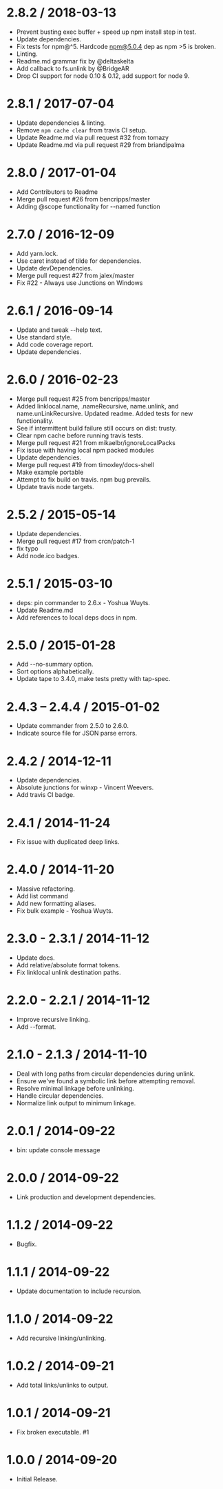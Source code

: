 
2.8.2 / 2018-03-13
==================

* Prevent busting exec buffer + speed up npm install step in test.
* Update dependencies.
* Fix tests for npm@^5. Hardcode npm@5.0.4 dep as npm >5 is broken.
* Linting.
* Readme.md grammar fix by @deltaskelta
* Add callback to fs.unlink by @BridgeAR
* Drop CI support for node 0.10 & 0.12, add support for node 9.

2.8.1 / 2017-07-04
==================

* Update dependencies & linting.
* Remove `npm cache clear` from travis CI setup.
* Update Readme.md via pull request #32 from tomazy
* Update Readme.md via pull request #29 from briandipalma

2.8.0 / 2017-01-04
==================

* Add Contributors to Readme
* Merge pull request #26 from bencripps/master
* Adding @scope functionality for --named function

2.7.0 / 2016-12-09
==================

* Add yarn.lock.
* Use caret instead of tilde for dependencies.
* Update devDependencies.
* Merge pull request #27 from jalex/master
* Fix #22 - Always use Junctions on Windows

2.6.1 / 2016-09-14
==================

  * Update and tweak --help text.
  * Use standard style.
  * Add code coverage report.
  * Update dependencies.

2.6.0 / 2016-02-23
==================

  * Merge pull request #25 from bencripps/master
  * Added linklocal.name, .nameRecursive, name.unlink, and name.unLinkRecursive. Updated readme. Added tests for new functionality.
  * See if intermittent build failure still occurs on dist: trusty.
  * Clear npm cache before running travis tests.
  * Merge pull request #21 from mikaelbr/ignoreLocalPacks
  * Fix issue with having local npm packed modules
  * Update dependencies.
  * Merge pull request #19 from timoxley/docs-shell
  * Make example portable
  * Attempt to fix build on travis. npm bug prevails.
  * Update travis node targets.

2.5.2 / 2015-05-14
==================

  * Update dependencies.
  * Merge pull request #17 from crcn/patch-1
  * fix typo
  * Add node.ico badges.

2.5.1 / 2015-03-10
==================

  * deps: pin commander to 2.6.x - Yoshua Wuyts.
  * Update Readme.md
  * Add references to local deps docs in npm.

2.5.0 / 2015-01-28
==================

  * Add --no-summary option.
  * Sort options alphabetically.
  * Update tape to 3.4.0, make tests pretty with tap-spec.

2.4.3 – 2.4.4 / 2015-01-02
==========================

  * Update commander from 2.5.0 to 2.6.0.
  * Indicate source file for JSON parse errors.

2.4.2 / 2014-12-11
==================

  * Update dependencies.
  * Absolute junctions for winxp - Vincent Weevers.
  * Add travis CI badge.

2.4.1 / 2014-11-24
==================

  * Fix issue with duplicated deep links.

2.4.0 / 2014-11-20
==================

  * Massive refactoring.
  * Add list command
  * Add new formatting aliases.
  * Fix bulk example - Yoshua Wuyts.

2.3.0 - 2.3.1 / 2014-11-12
==========================

  * Update docs.
  * Add relative/absolute format tokens.
  * Fix linklocal unlink destination paths.

2.2.0 - 2.2.1 / 2014-11-12
==========================

  * Improve recursive linking.
  * Add --format.

2.1.0 - 2.1.3 / 2014-11-10
==========================

  * Deal with long paths from circular dependencies during unlink.
  * Ensure we've found a symbolic link before attempting removal.
  * Resolve minimal linkage before unlinking.
  * Handle circular dependencies.
  * Normalize link output to minimum linkage.

2.0.1 / 2014-09-22
==================

  * bin: update console message

2.0.0 / 2014-09-22
==================

  * Link production and development dependencies.

1.1.2 / 2014-09-22
==================

  * Bugfix.

1.1.1 / 2014-09-22
==================

  * Update documentation to include recursion.

1.1.0 / 2014-09-22
==================

  * Add recursive linking/unlinking.

1.0.2 / 2014-09-21
==================

  * Add total links/unlinks to output.

1.0.1 / 2014-09-21
==================

  * Fix broken executable. #1

1.0.0 / 2014-09-20
==================

  * Initial Release.
